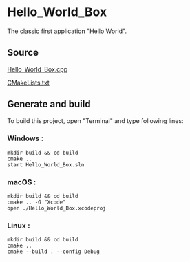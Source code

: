 # Hello_World_Box

The classic first application "Hello World".

## Source

[Hello_World_Box.cpp](Hello_World_Box.cpp)

[CMakeLists.txt](CMakeLists.txt)

## Generate and build

To build this project, open "Terminal" and type following lines:

### Windows :

``` shell
mkdir build && cd build
cmake .. 
start Hello_World_Box.sln
```

### macOS :

``` shell
mkdir build && cd build
cmake .. -G "Xcode"
open ./Hello_World_Box.xcodeproj
```

### Linux :

``` shell
mkdir build && cd build
cmake .. 
cmake --build . --config Debug
```
